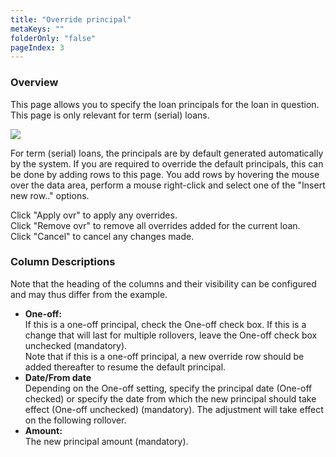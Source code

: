```yaml
---
title: "Override principal"
metaKeys: ""
folderOnly: "false"
pageIndex: 3
---
```


### Overview
This page allows you to specify the loan principals for the loan in question. This page is only relevant for term (serial) loans.
<br/>

![](https://profitbasedocs.blob.core.windows.net/plannerimages/override-principal.JPG)

For term (serial) loans, the principals are by default generated automatically by the system. If you are required to override the default principals, this can be done by adding rows to this page. You add rows by hovering the mouse over the data area, perform a mouse right-click and select one of the "Insert new row.." options.<br/>

Click "Apply ovr" to apply any overrides.<br/>
Click "Remove ovr" to remove all overrides added for the current loan.<br/>
Click "Cancel" to cancel any changes made.

### Column Descriptions

Note that the heading of the columns and their visibility can be configured and may thus differ from the example.<br/>

- **One-off:**<br/>
If this is a one-off principal, check the One-off check box. If this is a change that will last for multiple rollovers, leave the One-off check box unchecked (mandatory).<br/>
Note that if this is a one-off principal, a new override row should be added thereafter to resume the default principal.<br/>
- **Date/From date**<br/>
Depending on the One-off setting, specify the principal date (One-off checked) or specify the date from which the new principal should take effect (One-off unchecked) (mandatory). The adjustment will take effect on the following rollover.<br/>
- **Amount:**<br/>
The new principal amount (mandatory).<br/>
